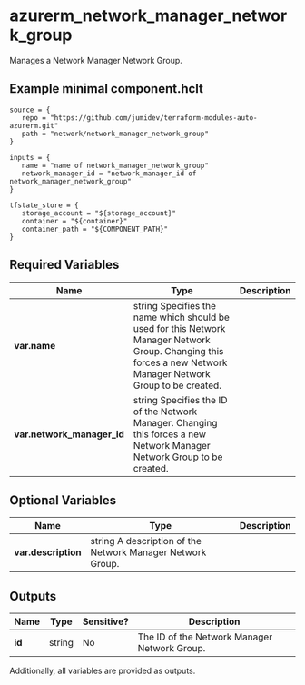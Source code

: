 # azurerm_network_manager_network_group

Manages a Network Manager Network Group.

## Example minimal component.hclt

```hcl
source = {
   repo = "https://github.com/jumidev/terraform-modules-auto-azurerm.git" 
   path = "network/network_manager_network_group" 
}

inputs = {
   name = "name of network_manager_network_group" 
   network_manager_id = "network_manager_id of network_manager_network_group" 
}

tfstate_store = {
   storage_account = "${storage_account}" 
   container = "${container}" 
   container_path = "${COMPONENT_PATH}" 
}

```

## Required Variables

| Name | Type |  Description |
| ---- | --------- |  ----------- |
| **var.name** | string  Specifies the name which should be used for this Network Manager Network Group. Changing this forces a new Network Manager Network Group to be created. | 
| **var.network_manager_id** | string  Specifies the ID of the Network Manager. Changing this forces a new Network Manager Network Group to be created. | 

## Optional Variables

| Name | Type |  Description |
| ---- | --------- |  ----------- |
| **var.description** | string  A description of the Network Manager Network Group. | 



## Outputs

| Name | Type | Sensitive? | Description |
| ---- | ---- | --------- | --------- |
| **id** | string | No  | The ID of the Network Manager Network Group. | 

Additionally, all variables are provided as outputs.
